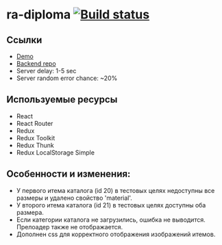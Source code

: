 # ra-diploma [![Build status](https://ci.appveyor.com/api/projects/status/1b28hq3o3hvg0mu9?svg=true)](https://ci.appveyor.com/project/barsich/ra-diploma)

## Ссылки
* [Demo](https://barsich.github.io/ra-diploma/)
* [Backend repo](https://github.com/barsich/ra-diploma-back)
* Server delay: 1-5 sec
* Server random error chance: ~20%

## Используемые ресурсы
* React
* React Router
* Redux
* Redux Toolkit
* Redux Thunk
* Redux LocalStorage Simple

## Особенности и изменения:
* У первого итема каталога (id 20) в тестовых целях недоступны все размеры и удалено свойство 'material'.
* У второго итема каталога (id 21) в тестовых целях доступны оба размера.
* Если категории каталога не загрузились, ошибка не выводится. Прелоадер также не отображается.
* Дополнен css для корректного отображения изображений итемов.
